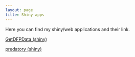 ```yaml
---
layout: page
title: Shiny apps
---
```


Here you can find my shiny/web applications and their link.

[GetDFPData (shiny)](http://www.msperlin.com/shiny/GetDFPData/)

[predatory (shiny)](http://www.msperlin.com/shiny/predatory)